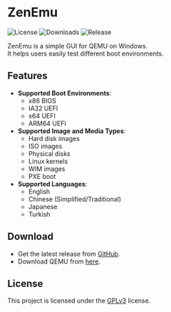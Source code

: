﻿# ZenEmu

![License](https://img.shields.io/github/license/a1ive/ZenEmu) ![Downloads](https://img.shields.io/github/downloads/a1ive/ZenEmu/total) ![Release](https://img.shields.io/github/v/release/a1ive/ZenEmu)  

ZenEmu is a simple GUI for QEMU on Windows.  
It helps users easily test different boot environments.  

## Features

- **Supported Boot Environments**:
  - x86 BIOS
  - IA32 UEFI
  - x64 UEFI
  - ARM64 UEFI
- **Supported Image and Media Types**:
  - Hard disk images
  - ISO images
  - Physical disks
  - Linux kernels
  - WIM images
  - PXE boot
- **Supported Languages**:
  - English
  - Chinese (Simplified/Traditional)
  - Japanese
  - Turkish

## Download
  - Get the latest release from [GitHub](https://github.com/a1ive/ZenEmu/releases).
  - Download QEMU from [here](https://qemu.weilnetz.de/w64/).

## License

This project is licensed under the [GPLv3](https://www.gnu.org/licenses/gpl-3.0.en.html) license.
